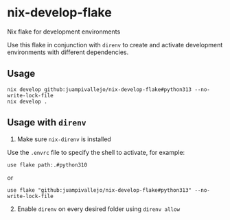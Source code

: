 # nix-develop-flake

Nix flake for development environments

Use this flake in conjunction with `direnv` to create and activate development environments
with different dependencies.

## Usage

```
nix develop github:juampivallejo/nix-develop-flake#python313 --no-write-lock-file
nix develop .
```

## Usage with `direnv`

1. Make sure `nix-direnv` is installed

Use the `.envrc` file to specify the shell to activate, for example:

```
use flake path:.#python310
```

or

```
use flake "github:juampivallejo/nix-develop-flake#python313" --no-write-lock-file
```

2. Enable `direnv` on every desired folder using `direnv allow`
